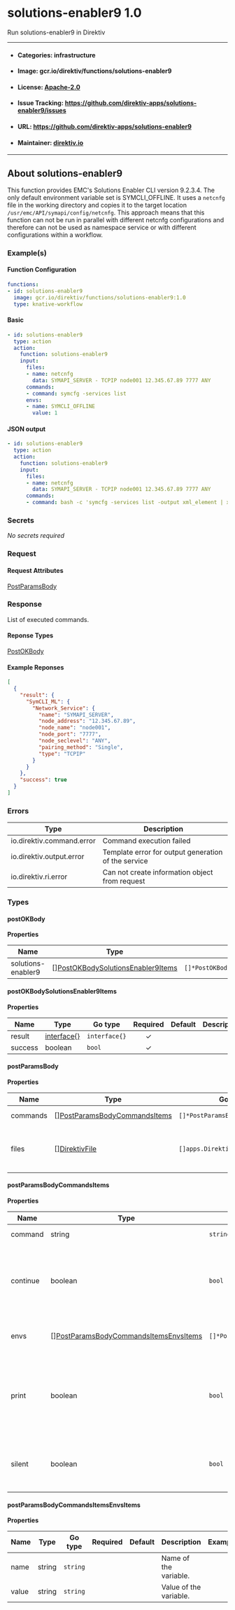 
# solutions-enabler9 1.0

Run solutions-enabler9 in Direktiv

---
- #### Categories: infrastructure
- #### Image: gcr.io/direktiv/functions/solutions-enabler9 
- #### License: [Apache-2.0](https://www.apache.org/licenses/LICENSE-2.0)
- #### Issue Tracking: https://github.com/direktiv-apps/solutions-enabler9/issues
- #### URL: https://github.com/direktiv-apps/solutions-enabler9
- #### Maintainer: [direktiv.io](https://www.direktiv.io) 
---

## About solutions-enabler9

This function provides EMC's Solutions Enabler CLI version 9.2.3.4. The only default environment variable set is SYMCLI_OFFLINE. It uses a `netcnfg` file in the working directory and copies it to the target location `/usr/emc/API/symapi/config/netcnfg`.  This approach means that this function can not be run in parallel with different netcnfg configurations and therefore can not  be used as namespace service or with different configurations within a workflow. 

### Example(s)
  #### Function Configuration
```yaml
functions:
- id: solutions-enabler9
  image: gcr.io/direktiv/functions/solutions-enabler9:1.0
  type: knative-workflow
```
   #### Basic
```yaml
- id: solutions-enabler9
  type: action
  action:
    function: solutions-enabler9
    input: 
      files:
      - name: netcnfg
        data: SYMAPI_SERVER - TCPIP node001 12.345.67.89 7777 ANY
      commands:
      - command: symcfg -services list
      envs:
      - name: SYMCLI_OFFLINE
        value: 1
```
   #### JSON output
```yaml
- id: solutions-enabler9
  type: action
  action:
    function: solutions-enabler9
    input: 
      files:
      - name: netcnfg
        data: SYMAPI_SERVER - TCPIP node001 12.345.67.89 7777 ANY
      commands:
      - command: bash -c 'symcfg -services list -output xml_element | xq .'
```

   ### Secrets


*No secrets required*







### Request



#### Request Attributes
[PostParamsBody](#post-params-body)

### Response
  List of executed commands.
#### Reponse Types
    
  

[PostOKBody](#post-o-k-body)
#### Example Reponses
    
```json
[
  {
    "result": {
      "SymCLI_ML": {
        "Network_Service": {
          "name": "SYMAPI_SERVER",
          "node_address": "12.345.67.89",
          "node_name": "node001",
          "node_port": "7777",
          "node_seclevel": "ANY",
          "pairing_method": "Single",
          "type": "TCPIP"
        }
      }
    },
    "success": true
  }
]
```

### Errors
| Type | Description
|------|---------|
| io.direktiv.command.error | Command execution failed |
| io.direktiv.output.error | Template error for output generation of the service |
| io.direktiv.ri.error | Can not create information object from request |


### Types
#### <span id="post-o-k-body"></span> postOKBody

  



**Properties**

| Name | Type | Go type | Required | Default | Description | Example |
|------|------|---------|:--------:| ------- |-------------|---------|
| solutions-enabler9 | [][PostOKBodySolutionsEnabler9Items](#post-o-k-body-solutions-enabler9-items)| `[]*PostOKBodySolutionsEnabler9Items` |  | |  |  |


#### <span id="post-o-k-body-solutions-enabler9-items"></span> postOKBodySolutionsEnabler9Items

  



**Properties**

| Name | Type | Go type | Required | Default | Description | Example |
|------|------|---------|:--------:| ------- |-------------|---------|
| result | [interface{}](#interface)| `interface{}` | ✓ | |  |  |
| success | boolean| `bool` | ✓ | |  |  |


#### <span id="post-params-body"></span> postParamsBody

  



**Properties**

| Name | Type | Go type | Required | Default | Description | Example |
|------|------|---------|:--------:| ------- |-------------|---------|
| commands | [][PostParamsBodyCommandsItems](#post-params-body-commands-items)| `[]*PostParamsBodyCommandsItems` |  | `[{"command":"echo Hello"}]`| Array of commands. |  |
| files | [][DirektivFile](#direktiv-file)| `[]apps.DirektivFile` |  | | File to create before running commands. |  |


#### <span id="post-params-body-commands-items"></span> postParamsBodyCommandsItems

  



**Properties**

| Name | Type | Go type | Required | Default | Description | Example |
|------|------|---------|:--------:| ------- |-------------|---------|
| command | string| `string` |  | | Command to run |  |
| continue | boolean| `bool` |  | | Stops excecution if command fails, otherwise proceeds with next command |  |
| envs | [][PostParamsBodyCommandsItemsEnvsItems](#post-params-body-commands-items-envs-items)| `[]*PostParamsBodyCommandsItemsEnvsItems` |  | | Environment variables set for each command. | `[{"name":"SYMCLI_CONNECT_TYPE","value":"REMOTE"}]` |
| print | boolean| `bool` |  | `true`| If set to false the command will not print the full command with arguments to logs. |  |
| silent | boolean| `bool` |  | | If set to false the command will not print output to logs. |  |


#### <span id="post-params-body-commands-items-envs-items"></span> postParamsBodyCommandsItemsEnvsItems

  



**Properties**

| Name | Type | Go type | Required | Default | Description | Example |
|------|------|---------|:--------:| ------- |-------------|---------|
| name | string| `string` |  | | Name of the variable. |  |
| value | string| `string` |  | | Value of the variable. |  |

 
